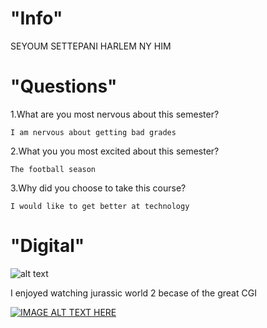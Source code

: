 # "Info"
SEYOUM SETTEPANI HARLEM NY HIM
# "Questions"
1.What are you most nervous about this semester?

    I am nervous about getting bad grades 

2.What you you most excited about this semester?

    The football season

3.Why did you choose to take this course?

    I would like to get better at technology 
    
# "Digital"

![alt text](https://trendsinternational.com/media/catalog/product/cache/1/image/9df78eab33525d08d6e5fb8d27136e95/1/6/16692-jurassic-world-2---group_4x6.jpg "Logo Title Text 1")
   
   I enjoyed watching jurassic world 2 becase of the great CGI
    
[![IMAGE ALT TEXT HERE](https://i.ytimg.com/vi/v8yrZSkKxTA/hqdefault.jpg?sqp=-oaymwEXCPYBEIoBSFryq4qpAwkIARUAAIhCGAE=&rs=AOn4CLABvE4wFVfh6cnIKLeH4en42P2FJA)](https://youtu.be/v8yrZSkKxTA)
